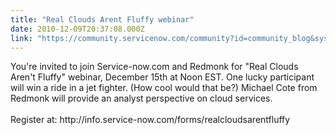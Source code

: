 ```yaml
---
title: "Real Clouds Arent Fluffy webinar"
date: 2010-12-09T20:37:08.000Z
link: "https://community.servicenow.com/community?id=community_blog&sys_id=932e6a6ddbd0dbc01dcaf3231f961951"
---
```

<p>You're invited to join Service-now.com and Redmonk for "Real Clouds Aren't Fluffy" webinar, December 15th at Noon EST. One lucky participant will win a ride in a jet fighter. (How cool would that be?) Michael Cote from Redmonk will provide an analyst perspective on cloud services.<br /><br />Register at: http://info.service-now.com/forms/realcloudsarentfluffy</p>